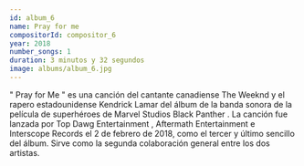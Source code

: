 ```yaml
---
id: album_6
name: Pray for me
compositorId: compositor_6
year: 2018
number_songs: 1
duration: 3 minutos y 32 segundos
image: albums/album_6.jpg
---
```


" Pray for Me " es una canción del cantante canadiense The Weeknd y el rapero estadounidense Kendrick Lamar del álbum de la banda sonora de la película de superhéroes de Marvel Studios Black Panther . La canción fue lanzada por Top Dawg Entertainment , Aftermath Entertainment e Interscope Records el 2 de febrero de 2018, como el tercer y último sencillo del álbum. Sirve como la segunda colaboración general entre los dos artistas.